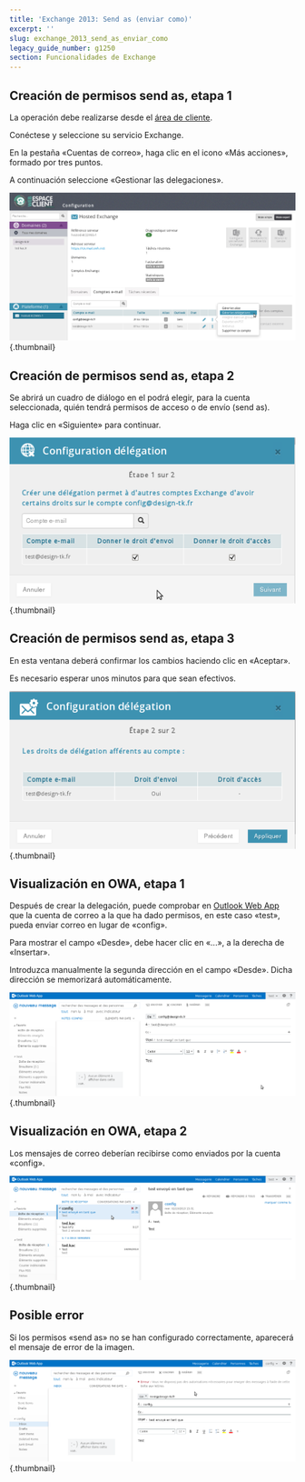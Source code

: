```yaml
---
title: 'Exchange 2013: Send as (enviar como)'
excerpt: ''
slug: exchange_2013_send_as_enviar_como
legacy_guide_number: g1250
section: Funcionalidades de Exchange
---
```



## Creación de permisos send as, etapa 1
La operación debe realizarse desde el [área de cliente](https://www.ovh.com/manager/web/login.html).

Conéctese y seleccione su servicio Exchange.

En la pestaña «Cuentas de correo», haga clic en el icono «Más acciones», formado por tres puntos.

A continuación seleccione «Gestionar las delegaciones».

![](images/img_1208.jpg){.thumbnail}


## Creación de permisos send as, etapa 2
Se abrirá un cuadro de diálogo en el podrá elegir, para la cuenta seleccionada, quién tendrá permisos de acceso o de envío (send as).

Haga clic en «Siguiente» para continuar.

![](images/img_1209.jpg){.thumbnail}


## Creación de permisos send as, etapa 3
En esta ventana deberá confirmar los cambios haciendo clic en «Aceptar».

Es necesario esperar unos minutos para que sean efectivos.

![](images/img_1063.jpg){.thumbnail}


## Visualización en OWA, etapa 1
Después de crear la delegación, puede comprobar en [Outlook Web App](https://ex.mail.ovh.net/owa) que la cuenta de correo a la que ha dado permisos, en este caso «test», pueda enviar correo en lugar de «config».

Para mostrar el campo «Desde», debe hacer clic en «...», a la derecha de «Insertar».

Introduzca manualmente la segunda dirección en el campo «Desde». Dicha dirección se memorizará automáticamente.

![](images/img_1325.jpg){.thumbnail}


## Visualización en OWA, etapa 2
Los mensajes de correo deberían recibirse como enviados por la cuenta «config».

![](images/img_1032.jpg){.thumbnail}


## Posible error
Si los permisos «send as» no se han configurado correctamente, aparecerá el mensaje de error de la imagen.

![](images/img_1033.jpg){.thumbnail}

